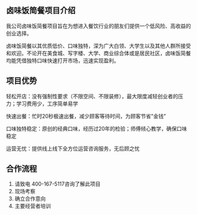 ## 卤味饭简餐项目介绍
我公司卤味饭简餐项目旨在为想进入餐饮行业的朋友们提供一个低风险、高收益的创业选择。

卤味饭简餐以其优质低价、口味独特，深为广大白领、大学生以及其他人群所接受和欢迎。不论开在美食城、写字楼、大学、商业综合体或是居民社区，卤味饭简餐均能凭借独特口味快速打开市场，迅速实现盈利。

## 项目优势
轻松开店：没有强制性要求（不限空间、不限装修），最大限度减轻创业者的压力；学习费用少，工序简单易学

快速出餐：忙时20秒极速出餐，减少顾客等待时间，为顾客节省”金钱”

口味独特稳定：原创的经典口味，经历过20年的检验；师傅倾心教学，确保口味稳定

运营无忧：提供线上线下全方位运营咨询服务，无后顾之忧

## 合作流程
1. 请致电 400-167-5117咨询了解此项目
2. 现场考察
3. 确立合作意向
4. 主要经营者培训
